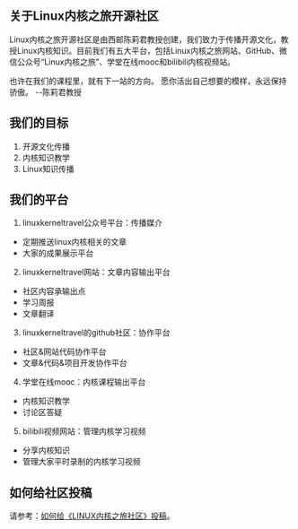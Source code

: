 ## 关于Linux内核之旅开源社区
Linux内核之旅开源社区是由西邮陈莉君教授创建，我们致力于传播开源文化，教授Linux内核知识。目前我们有五大平台，包括Linux内核之旅网站、GitHub、微信公众号“Linux内核之旅”、学堂在线mooc和bilibili内核视频站。

也许在我们的课程里，就有下一站的方向。 愿你活出自己想要的模样，永远保持骄傲。 --陈莉君教授

## 我们的目标
1. 开源文化传播
2. 内核知识教学
3. Linux知识传播

## 我们的平台
1. linuxkerneltravel公众号平台：传播媒介
- 定期推送linux内核相关的文章
- 大家的成果展示平台
2. linuxkerneltravel网站：文章内容输出平台
- 社区内容承输出点
- 学习周报
- 文章翻译
3. linuxkerneltravel的github社区：协作平台
- 社区&网站代码协作平台
- 文章&代码&项目开发协作平台
4. 学堂在线mooc：内核课程输出平台
- 内核知识教学
- 讨论区答疑
5. bilibili视频网站：管理内核学习视频
- 分享内核知识
- 管理大家平时录制的内核学习视频

## 如何给社区投稿

请参考：[如何给《LINUX内核之旅社区》投稿](http://kerneltravel.net/blog/2020/submit_pr/)。